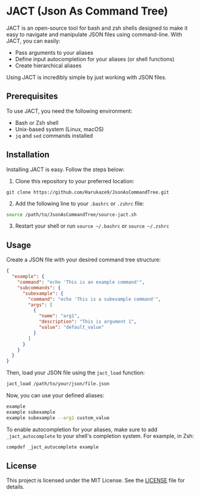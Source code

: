 # JACT (Json As Command Tree)

JACT is an open-source tool for bash and zsh shells designed to make it easy to navigate and manipulate JSON files using command-line. With JACT, you can easily:

- Pass arguments to your aliases
- Define input autocompletion for your aliases (or shell functions)
- Create hierarchical aliases

Using JACT is incredibly simple by just working with JSON files.

## Prerequisites

To use JACT, you need the following environment:

- Bash or Zsh shell
- Unix-based system (Linux, macOS)
- `jq` and `sed` commands installed

## Installation

Installing JACT is easy. Follow the steps below:

1. Clone this repository to your preferred location:

```
git clone https://github.com/Harukaze9/JsonAsCommandTree.git
```

2. Add the following line to your `.bashrc` or `.zshrc` file:

```bash
source /path/to/JsonAsCommandTree/source-jact.sh
```

3. Restart your shell or run `source ~/.bashrc` or `source ~/.zshrc`

## Usage

Create a JSON file with your desired command tree structure:

```json
{
  "example": {
    "command": "echo 'This is an example command'",
    "subcommands": {
      "subexample": {
        "command": "echo 'This is a subexample command'",
        "args": [
          {
            "name": "arg1",
            "description": "This is argument 1",
            "value": "default_value"
          }
        ]
      }
    }
  }
}
```

Then, load your JSON file using the `jact_load` function:

```bash
jact_load /path/to/your/json/file.json
```

Now, you can use your defined aliases:

```bash
example
example subexample
example subexample --arg1 custom_value
```

To enable autocompletion for your aliases, make sure to add `_jact_autocomplete` to your shell's completion system. For example, in Zsh:

```bash
compdef _jact_autocomplete example
```

## License

This project is licensed under the MIT License. See the [LICENSE](LICENSE) file for details.
